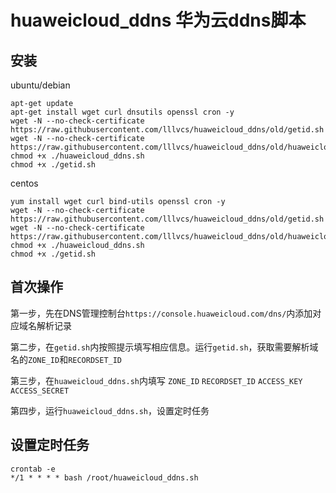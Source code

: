 # huaweicloud_ddns  华为云ddns脚本

## 安装
ubuntu/debian
```
apt-get update
apt-get install wget curl dnsutils openssl cron -y
wget -N --no-check-certificate https://raw.githubusercontent.com/lllvcs/huaweicloud_ddns/old/getid.sh
wget -N --no-check-certificate https://raw.githubusercontent.com/lllvcs/huaweicloud_ddns/old/huaweicloud_ddns.sh
chmod +x ./huaweicloud_ddns.sh
chmod +x ./getid.sh
```

centos
```
yum install wget curl bind-utils openssl cron -y
wget -N --no-check-certificate https://raw.githubusercontent.com/lllvcs/huaweicloud_ddns/old/getid.sh
wget -N --no-check-certificate https://raw.githubusercontent.com/lllvcs/huaweicloud_ddns/old/huaweicloud_ddns.sh
chmod +x ./huaweicloud_ddns.sh
chmod +x ./getid.sh
```

## 首次操作
第一步，先在DNS管理控制台```https://console.huaweicloud.com/dns/```内添加对应域名解析记录

第二步，在```getid.sh```内按照提示填写相应信息。运行```getid.sh```，获取需要解析域名的```ZONE_ID```和```RECORDSET_ID```

第三步，在```huaweicloud_ddns.sh```内填写 ```ZONE_ID``` ```RECORDSET_ID```  ```ACCESS_KEY``` ```ACCESS_SECRET```

第四步，运行```huaweicloud_ddns.sh```，设置定时任务

## 设置定时任务
```
crontab -e
*/1 * * * * bash /root/huaweicloud_ddns.sh
```
